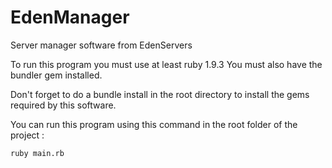 EdenManager
===========

Server manager software from EdenServers

To run this program you must use at least ruby 1.9.3
You must also have the bundler gem installed.

Don't forget to do a bundle install in the root directory to install the gems required by this software.

You can run this program using this command in the root folder of the project :


	ruby main.rb


